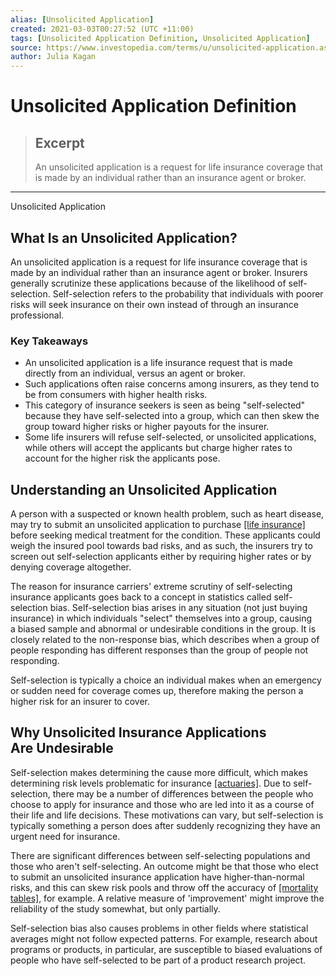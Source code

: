```yaml
---
alias: [Unsolicited Application]
created: 2021-03-03T00:27:52 (UTC +11:00)
tags: [Unsolicited Application Definition, Unsolicited Application]
source: https://www.investopedia.com/terms/u/unsolicited-application.asp
author: Julia Kagan
---
```


# Unsolicited Application Definition

> ## Excerpt
> An unsolicited application is a request for life insurance coverage that is made by an individual rather than an insurance agent or broker.

---

Unsolicited Application
## What Is an Unsolicited Application?

An unsolicited application is a request for life insurance coverage that is made by an individual rather than an insurance agent or broker. Insurers generally scrutinize these applications because of the likelihood of self-selection. Self-selection refers to the probability that individuals with poorer risks will seek insurance on their own instead of through an insurance professional.

### Key Takeaways

-   An unsolicited application is a life insurance request that is made directly from an individual, versus an agent or broker.
-   Such applications often raise concerns among insurers, as they tend to be from consumers with higher health risks.
-   This category of insurance seekers is seen as being "self-selected" because they have self-selected into a group, which can then skew the group toward higher risks or higher payouts for the insurer.
-   Some life insurers will refuse self-selected, or unsolicited applications, while others will accept the applicants but charge higher rates to account for the higher risk the applicants pose.

## Understanding an Unsolicited Application

A person with a suspected or known health problem, such as heart disease, may try to submit an unsolicited application to purchase [[life insurance]](https://www.investopedia.com/terms/l/lifeinsurance.asp) before seeking medical treatment for the condition. These applicants could weigh the insured pool towards bad risks, and as such, the insurers try to screen out self-selection applicants either by requiring higher rates or by denying coverage altogether.

The reason for insurance carriers' extreme scrutiny of self-selecting insurance applicants goes back to a concept in statistics called self-selection bias. Self-selection bias arises in any situation (not just buying insurance) in which individuals "select" themselves into a group, causing a biased sample and abnormal or undesirable conditions in the group. It is closely related to the non-response bias, which describes when a group of people responding has different responses than the group of people not responding.

Self-selection is typically a choice an individual makes when an emergency or sudden need for coverage comes up, therefore making the person a higher risk for an insurer to cover.

## Why Unsolicited Insurance Applications Are Undesirable

Self-selection makes determining the cause more difficult, which makes determining risk levels problematic for insurance [[actuaries]](https://www.investopedia.com/terms/a/actuary.asp). Due to self-selection, there may be a number of differences between the people who choose to apply for insurance and those who are led into it as a course of their life and life decisions. These motivations can vary, but self-selection is typically something a person does after suddenly recognizing they have an urgent need for insurance.

There are significant differences between self-selecting populations and those who aren't self-selecting. An outcome might be that those who elect to submit an unsolicited insurance application have higher-than-normal risks, and this can skew risk pools and throw off the accuracy of [[mortality tables]](https://www.investopedia.com/terms/m/mortality-table.asp), for example. A relative measure of 'improvement' might improve the reliability of the study somewhat, but only partially.

Self-selection bias also causes problems in other fields where statistical averages might not follow expected patterns. For example, research about programs or products, in particular, are susceptible to biased evaluations of people who have self-selected to be part of a product research project.
